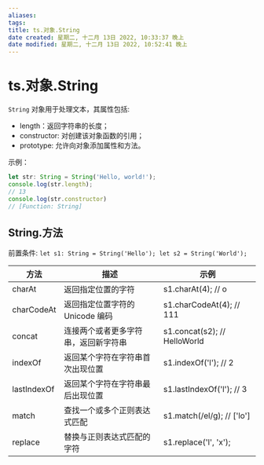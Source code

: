 ```yaml
---
aliases: 
tags: 
title: ts.对象.String
date created: 星期二, 十二月 13日 2022, 10:33:37 晚上
date modified: 星期二, 十二月 13日 2022, 10:52:41 晚上
---
```


# ts.对象.String

`String` 对象用于处理文本，其属性包括:

- length：返回字符串的长度；
- constructor: 对创建该对象函数的引用；
- prototype: 允许向对象添加属性和方法。

示例：

```typescript
let str: String = String('Hello, world!');  
console.log(str.length);  
// 13  
console.log(str.constructor)  
// [Function: String]
```

## String.方法

前置条件: `let s1: String = String('Hello'); let s2 = String('World');`

| 方法        | 描述                                 | 示例                         |
| ----------- | ------------------------------------ | ---------------------------- |
| charAt      | 返回指定位置的字符                   | s1.charAt(4); // o           |
| charCodeAt  | 返回指定位置字符的 Unicode 编码      | s1.charCodeAt(4); // 111     |
| concat      | 连接两个或者更多字符串，返回新字符串 | s1.concat(s2); // HelloWorld |
| indexOf     | 返回某个字符在字符串首次出现位置     | s1.indexOf('l'); // 2        |
| lastIndexOf | 返回某个字符在字符串最后出现位置     | s1.lastIndexOf('l'); // 3    |
| match       | 查找一个或多个正则表达式匹配         | s1.match(/el/g); // ['lo']   |
| replace     | 替换与正则表达式匹配的字符           | s1.replace('l', 'x');                             |
